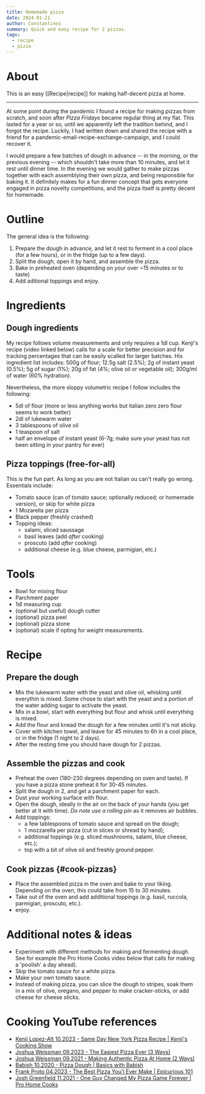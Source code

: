 ```yaml
---
title: Homemade pizza
date: 2024-01-21
author: Constantinos
summary: Quick and easy recipe for 2 pizzas.
tags:
  - recipe
  - pizza
---
```


# About 

This is an easy [[Recipe|recipe]] for making half-decent pizza at home.

---

At some point during the pandemic I found a recipe for making pizzas from scratch, and soon after _Pizza Fridays_ became regular thing at my flat. This lasted for a year or so, until we apparently left the tradition behind, and I forgot the recipe. Luckily, I had written down and shared the recipe with a friend for a pandemic-email-recipe-exchange-campaign, and I could recover it.

I would prepare a few batches of dough in advance -- in the morning, or the previous evening -- which shouldn't take more than 10 minutes, and let it rest until dinner time.
In the evening we would gather to make pizzas together with each assemblying their own pizza, and being responsible for baking it.
It definitely makes for a fun dinner concept that gets everyone engaged in pizza novelty competitions, and the pizza itself is pretty decent for homemade.

# Outline

The general idea is the following:

1.  Prepare the dough in advance, and let it rest to ferment in a cool place (for a few hours), or in the fridge (up to a few days).
2.  Split the dough, open it by hand, and assemble the pizza.
3.  Bake in preheated oven (depending on your over ~15 minutes or to taste)
4.  Add aditional toppings and enjoy.


# Ingredients 

## Dough ingredients 
My recipe follows volume measurements and only requires a 1dl cup.
Kenji's recipe (video linked below) calls for a scale for better precision and for tracking percentages that can be easily scalled for larger batches. His ingredient list includes: 500g of flour; 12.5g salt (2.5%); 2g of instant yeast (0.5%); 5g of sugar (1%); 20g of fat (4%; olive oil or vegetable oil); 300g/ml of water (60% hydration).

Nevertheless, the more sloppy volumetric recipe I follow includes the following:

-   5dl of flour (more or less anything works but italian zero zero flour seems to work better)
-   2dl of lukewarm water
-   3 tablespoons of olive oil
-   1 teaspoon of salt
-   half an envelope of instant yeast (6-7g; make sure your yeast has not been sitting in your pantry for ever)

## Pizza toppings (free-for-all) 

This is the fun part. As long as you are not Italian ou can't really go wrong. Essentials include:

-   Tomato sauce (can of tomato sauce; optionally reduced; or homemade version), or skip for white pizza
-   1 Mozarella per pizza
-   Black pepper (freshly crashed)
-   Topping ideas:
    -   salami, sliced saussage
    -   basil leaves (add _after_ cooking)
    -   proscuto (add _after_ cooking)
    -   additional cheese (e.g. blue cheese, parmigian, etc.)


# Tools 

-   Bowl for mixing flour
-   Parchment paper
-   1dl measuring cup
-   (optional but useful) dough cutter
-   (optional) pizza peel
-   (optional) pizza stone
-   (optional) scale if opting for weight measurements.


# Recipe 

## Prepare the dough 

-   Mix the lukewarm water with the yeast and olive oil, whisking until everythin is mixed. Some chose to start with the yeast and a portion of the water adding sugar to activate the yeast.
-   Mix in a bowl, start with everything but flour and whisk until everything is mixed.
-   Add the flour and knead the dough for a few minutes until it's not sticky.
-   Cover with kitchen towel, and leave for 45 minutes to 6h in a cool place, or in the fridge (1 night to 2 days).
-   After the resting time you should have dough for 2 pizzas.

## Assemble the pizzas and cook 

-   Preheat the oven (180-230 degrees depending on oven and taste). If you have a pizza stone preheat it for 30-45 minutes.
-   Split the dough in 2, and get a parchment paper for each.
-   Dust your working surface with flour.
-   Open the dough, ideally in the air on the back of your hands (you get better at it with time). _Do note use a rolling pin_ as it removes air bubbles.
-   Add toppings:
    -   a few tablespoons of tomato sauce and spread on the dough;
    -   1 mozzarella per pizza (cut in slices or shread by hand);
    -   additional toppings (e.g. sliced mushrooms, salami, blue cheese, etc.);
    -   top with a bit of olive oil and freshly ground pepper.

## Cook pizzas {#cook-pizzas}

-   Place the assembled pizza in the oven and bake to your liking. Depending on the oven, this could take from 15 to 30 minutes.
-   Take out of the oven and add additional toppings (e.g. basil, ruccola, parmigian, proscuto, etc.).
-   enjoy.


# Additional notes & ideas
-   Experiment with different methods for making and fermenting dough. See for example the Pro Home Cooks video below that calls for making a 'poolish' a day ahead).
-   Skip the tomato sauce for a white pizza.
-   Make your own tomato sauce.
-   Instead of making pizza, you can slice the dough to stripes, soak them in a mix of olive, oregano, and pepper to make cracker-sticks, or add cheese for cheese sticks.

# Cooking YouTube references 

-   [Kenji Lopez-Alt 10.2023 - Same Day New York Pizza Recipe | Kenji's Cooking Show](https://www.youtube.com/watch?v=uXkT8LbCPOY)
-   [Joshua Weissman 09.2023 - The Easiest Pizza Ever (3 Ways)](https://www.youtube.com/watch?v=O3Hn3sI19ns)
-   [Joshua Weissman 09.2021 - Making Authentic Pizza At Home (2 Ways)](https://www.youtube.com/watch?v=_jOMIdietUQ)
-   [Babish 10.2020 - Pizza Dough | Basics with Babish](https://www.youtube.com/watch?v=n1O3uHPCOLA)
-   [Frank Proto 04.2023 - The Best Pizza You'l Ever Make | Epicurious 101](https://www.youtube.com/watch?v=mRx_odAj-XQ)
-   [Josh Greenfield 11.2021 - One Guy Changed My Pizza Game Forever | Pro Home Cooks](https://www.youtube.com/watch?v=OjsCEJ8CWlg)
